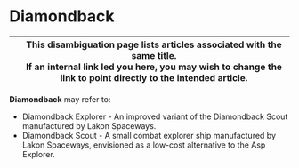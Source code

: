 # Diamondback
|  | This disambiguation page lists articles associated with the same title. <br> If an internal link led you here, you may wish to change the link to point directly to the intended article. |
| --- | --- |

**Diamondback** may refer to:

- Diamondback Explorer - An improved variant of the Diamondback Scout manufactured by Lakon Spaceways.
- Diamondback Scout - A small combat explorer ship manufactured by Lakon Spaceways, envisioned as a low-cost alternative to the Asp Explorer.